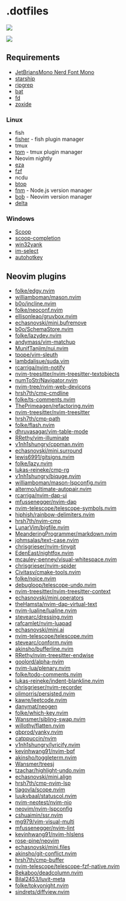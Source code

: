 # .dotfiles

![](https://github.com/v1nh1shungry/.dotfiles/assets/98312435/5031f191-58a9-4571-b5ae-0ca31c8e0060)

![](https://github.com/v1nh1shungry/.dotfiles/assets/98312435/f010d957-02d8-48ef-856b-ea4a95056e97)

## Requirements

* [JetBriansMono Nerd Font Mono](https://github.com/ryanoasis/nerd-fonts)
* [starship](https://github.com/starship/starship)
* [ripgrep](https://github.com/BurntSushi/ripgrep)
* [bat](https://github.com/sharkdp/bat)
* [fd](https://github.com/sharkdp/fd)
* [zoxide](https://github.com/ajeetdsouza/zoxide)

### Linux

* fish
* [fisher](https://github.com/jorgebucaran/fisher) - fish plugin manager
* tmux
* [tpm](https://github.com/tmux-plugins/tpm) - tmux plugin manager
* Neovim nightly
* [eza](https://github.com/eza-community/eza)
* [fzf](https://github.com/junegunn/fzf)
* ncdu
* [btop](https://github.com/aristocratos/btop)
* [fnm](https://github.com/Schniz/fnm) - Node.js version manager
* [bob](https://github.com/MordechaiHadad/bob) - Neovim version manager
* [delta](https://github.com/dandavison/delta)

### Windows

* [Scoop](https://github.com/ScoopInstaller/Scoop)
* [scoop-completion](https://github.com/Moeologist/scoop-completion)
* [win32yank](https://github.com/equalsraf/win32yank)
* [im-select](https://github.com/daipeihust/im-select)
* [autohotkey](https://www.autohotkey.com/)
<!-- Neovim plugins -->
## Neovim plugins
* [folke/edgy.nvim](https://github.com/folke/edgy.nvim.git)
* [williamboman/mason.nvim](https://github.com/williamboman/mason.nvim.git)
* [b0o/incline.nvim](https://github.com/b0o/incline.nvim.git)
* [folke/neoconf.nvim](https://github.com/folke/neoconf.nvim.git)
* [ellisonleao/gruvbox.nvim](https://github.com/ellisonleao/gruvbox.nvim.git)
* [echasnovski/mini.bufremove](https://github.com/echasnovski/mini.bufremove.git)
* [b0o/SchemaStore.nvim](https://github.com/b0o/SchemaStore.nvim.git)
* [folke/lazydev.nvim](https://github.com/folke/lazydev.nvim.git)
* [andymass/vim-matchup](https://github.com/andymass/vim-matchup.git)
* [MunifTanjim/nui.nvim](https://github.com/MunifTanjim/nui.nvim.git)
* [tpope/vim-sleuth](https://github.com/tpope/vim-sleuth.git)
* [lambdalisue/suda.vim](https://github.com/lambdalisue/suda.vim.git)
* [rcarriga/nvim-notify](https://github.com/rcarriga/nvim-notify.git)
* [nvim-treesitter/nvim-treesitter-textobjects](https://github.com/nvim-treesitter/nvim-treesitter-textobjects.git)
* [numToStr/Navigator.nvim](https://github.com/numToStr/Navigator.nvim.git)
* [nvim-tree/nvim-web-devicons](https://github.com/nvim-tree/nvim-web-devicons.git)
* [hrsh7th/cmp-cmdline](https://github.com/hrsh7th/cmp-cmdline.git)
* [folke/ts-comments.nvim](https://github.com/folke/ts-comments.nvim.git)
* [ThePrimeagen/refactoring.nvim](https://github.com/ThePrimeagen/refactoring.nvim.git)
* [nvim-treesitter/nvim-treesitter](https://github.com/nvim-treesitter/nvim-treesitter.git)
* [hrsh7th/cmp-path](https://github.com/hrsh7th/cmp-path.git)
* [folke/flash.nvim](https://github.com/folke/flash.nvim.git)
* [dhruvasagar/vim-table-mode](https://github.com/dhruvasagar/vim-table-mode.git)
* [RRethy/vim-illuminate](https://github.com/RRethy/vim-illuminate.git)
* [v1nh1shungry/cppman.nvim](https://github.com/v1nh1shungry/cppman.nvim.git)
* [echasnovski/mini.surround](https://github.com/echasnovski/mini.surround.git)
* [lewis6991/gitsigns.nvim](https://github.com/lewis6991/gitsigns.nvim.git)
* [folke/lazy.nvim](https://github.com/folke/lazy.nvim.git)
* [lukas-reineke/cmp-rg](https://github.com/lukas-reineke/cmp-rg.git)
* [v1nh1shungry/biquge.nvim](https://github.com/v1nh1shungry/biquge.nvim.git)
* [williamboman/mason-lspconfig.nvim](https://github.com/williamboman/mason-lspconfig.nvim.git)
* [altermo/ultimate-autopair.nvim](https://github.com/altermo/ultimate-autopair.nvim.git)
* [rcarriga/nvim-dap-ui](https://github.com/rcarriga/nvim-dap-ui.git)
* [mfussenegger/nvim-dap](https://github.com/mfussenegger/nvim-dap.git)
* [nvim-telescope/telescope-symbols.nvim](https://github.com/nvim-telescope/telescope-symbols.nvim.git)
* [hiphish/rainbow-delimiters.nvim](https://github.com/hiphish/rainbow-delimiters.nvim.git)
* [hrsh7th/nvim-cmp](https://github.com/hrsh7th/nvim-cmp.git)
* [LunarVim/bigfile.nvim](https://github.com/LunarVim/bigfile.nvim.git)
* [MeanderingProgrammer/markdown.nvim](https://github.com/MeanderingProgrammer/markdown.nvim.git)
* [johmsalas/text-case.nvim](https://github.com/johmsalas/text-case.nvim.git)
* [chrisgrieser/nvim-tinygit](https://github.com/chrisgrieser/nvim-tinygit.git)
* [EdenEast/nightfox.nvim](https://github.com/EdenEast/nightfox.nvim.git)
* [mcauley-penney/visual-whitespace.nvim](https://github.com/mcauley-penney/visual-whitespace.nvim.git)
* [chrisgrieser/nvim-spider](https://github.com/chrisgrieser/nvim-spider.git)
* [Civitasv/cmake-tools.nvim](https://github.com/Civitasv/cmake-tools.nvim.git)
* [folke/noice.nvim](https://github.com/folke/noice.nvim.git)
* [debugloop/telescope-undo.nvim](https://github.com/debugloop/telescope-undo.nvim.git)
* [nvim-treesitter/nvim-treesitter-context](https://github.com/nvim-treesitter/nvim-treesitter-context.git)
* [echasnovski/mini.operators](https://github.com/echasnovski/mini.operators.git)
* [theHamsta/nvim-dap-virtual-text](https://github.com/theHamsta/nvim-dap-virtual-text.git)
* [nvim-lualine/lualine.nvim](https://github.com/nvim-lualine/lualine.nvim.git)
* [stevearc/dressing.nvim](https://github.com/stevearc/dressing.nvim.git)
* [rafcamlet/nvim-luapad](https://github.com/rafcamlet/nvim-luapad.git)
* [echasnovski/mini.ai](https://github.com/echasnovski/mini.ai.git)
* [nvim-telescope/telescope.nvim](https://github.com/nvim-telescope/telescope.nvim.git)
* [stevearc/conform.nvim](https://github.com/stevearc/conform.nvim.git)
* [akinsho/bufferline.nvim](https://github.com/akinsho/bufferline.nvim.git)
* [RRethy/nvim-treesitter-endwise](https://github.com/RRethy/nvim-treesitter-endwise.git)
* [goolord/alpha-nvim](https://github.com/goolord/alpha-nvim.git)
* [nvim-lua/plenary.nvim](https://github.com/nvim-lua/plenary.nvim.git)
* [folke/todo-comments.nvim](https://github.com/folke/todo-comments.nvim.git)
* [lukas-reineke/indent-blankline.nvim](https://github.com/lukas-reineke/indent-blankline.nvim.git)
* [chrisgrieser/nvim-recorder](https://github.com/chrisgrieser/nvim-recorder.git)
* [olimorris/persisted.nvim](https://github.com/olimorris/persisted.nvim.git)
* [kawre/leetcode.nvim](https://github.com/kawre/leetcode.nvim.git)
* [danymat/neogen](https://github.com/danymat/neogen.git)
* [folke/which-key.nvim](https://github.com/folke/which-key.nvim.git)
* [Wansmer/sibling-swap.nvim](https://github.com/Wansmer/sibling-swap.nvim.git)
* [willothy/flatten.nvim](https://github.com/willothy/flatten.nvim.git)
* [gbprod/yanky.nvim](https://github.com/gbprod/yanky.nvim.git)
* [catppuccin/nvim](https://github.com/catppuccin/nvim.git)
* [v1nh1shungry/lyricify.nvim](https://github.com/v1nh1shungry/lyricify.nvim.git)
* [kevinhwang91/nvim-bqf](https://github.com/kevinhwang91/nvim-bqf.git)
* [akinsho/toggleterm.nvim](https://github.com/akinsho/toggleterm.nvim.git)
* [Wansmer/treesj](https://github.com/Wansmer/treesj.git)
* [tzachar/highlight-undo.nvim](https://github.com/tzachar/highlight-undo.nvim.git)
* [echasnovski/mini.align](https://github.com/echasnovski/mini.align.git)
* [hrsh7th/cmp-nvim-lsp](https://github.com/hrsh7th/cmp-nvim-lsp.git)
* [tiagovla/scope.nvim](https://github.com/tiagovla/scope.nvim.git)
* [luukvbaal/statuscol.nvim](https://github.com/luukvbaal/statuscol.nvim.git)
* [nvim-neotest/nvim-nio](https://github.com/nvim-neotest/nvim-nio.git)
* [neovim/nvim-lspconfig](https://github.com/neovim/nvim-lspconfig.git)
* [cshuaimin/ssr.nvim](https://github.com/cshuaimin/ssr.nvim.git)
* [mg979/vim-visual-multi](https://github.com/mg979/vim-visual-multi.git)
* [mfussenegger/nvim-lint](https://github.com/mfussenegger/nvim-lint.git)
* [kevinhwang91/nvim-hlslens](https://github.com/kevinhwang91/nvim-hlslens.git)
* [rose-pine/neovim](https://github.com/rose-pine/neovim.git)
* [echasnovski/mini.files](https://github.com/echasnovski/mini.files.git)
* [akinsho/git-conflict.nvim](https://github.com/akinsho/git-conflict.nvim.git)
* [hrsh7th/cmp-buffer](https://github.com/hrsh7th/cmp-buffer.git)
* [nvim-telescope/telescope-fzf-native.nvim](https://github.com/nvim-telescope/telescope-fzf-native.nvim.git)
* [Bekaboo/deadcolumn.nvim](https://github.com/Bekaboo/deadcolumn.nvim.git)
* [Bilal2453/luvit-meta](https://github.com/Bilal2453/luvit-meta.git)
* [folke/tokyonight.nvim](https://github.com/folke/tokyonight.nvim.git)
* [sindrets/diffview.nvim](https://github.com/sindrets/diffview.nvim.git)
<!-- Neovim plugins -->
